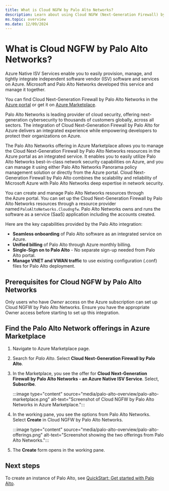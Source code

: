```yaml
---
title: What is Cloud NGFW by Palo Alto Networks?
description: Learn about using Cloud NGFW (Next-Generation Firewall) by Palo Alto Networks from Azure Marketplace.
ms.topic: overview
ms.date: 12/09/2024
---
```


# What is Cloud NGFW by Palo Alto Networks?


Azure Native ISV Services enable you to easily provision, manage, and tightly integrate independent software vendor (ISV) software and services on Azure. Microsoft and Palo Alto Networks developed this service and manage it together.

You can find Cloud Next-Generation Firewall by Palo Alto Networks in the [Azure portal](https://portal.azure.com/#view/HubsExtension/BrowseResource/resourceType/PaloAltoNetworks.Cloudngfw%2Ffirewalls) or get it on [Azure Marketplace](https://azuremarketplace.microsoft.com/marketplace/apps/paloaltonetworks.pan_swfw_cloud_ngfw?tab=Overview).

Palo Alto Networks is leading provider of cloud security, offering next-generation cybersecurity to thousands of customers globally, across all sectors. The integration of Cloud Next-Generation Firewall by Palo Alto for Azure delivers an integrated experience while empowering developers to protect their organizations on Azure.

The Palo Alto Networks offering in Azure Marketplace allows you to manage the Cloud Next-Generation Firewall by Palo Alto Networks resources in the Azure portal as an integrated service. It enables you to easily utilize Palo Alto Networks best-in-class network security capabilities on Azure, and you can manage it using either Palo Alto Networks Panorama policy management solution or directly from the Azure portal. Cloud Next-Generation Firewall by Palo Alto combines the scalability and reliability of Microsoft Azure with Palo Alto Networks deep expertise in network security.

You can create and manage Palo Alto Networks resources through the Azure portal. You can set up the Cloud Next-Generation Firewall by Palo Alto Networks resources through a resource provider named `PaloAltoNetworks.Cloudngfw`. Palo Alto Networks owns and runs the software as a service (SaaS) application including the accounts created.

Here are the key capabilities provided by the Palo Alto integration:

- **Seamless onboarding** of Palo Alto software as an integrated service on Azure.
- **Unified billing** of Palo Alto through Azure monthly billing.
- **Single-Sign on to Palo Alto** - No separate sign-up needed from Palo Alto portal.
- **Manage VNET and VWAN traffic** to use existing configuration (.conf) files for Palo Alto deployment.

## Prerequisites for Cloud NGFW by Palo Alto Networks

Only users who have *Owner* access on the Azure subscription can set up Cloud NGFW by Palo Alto Networks. Ensure you have the appropriate Owner access before starting to set up this integration.

## Find the Palo Alto Network offerings in Azure Marketplace

1. Navigate to Azure Marketplace page.

1. Search for _Palo Alto_. Select **Cloud Next-Generation Firewall by Palo Alto**.

1. In the Marketplace, you see the offer for **Cloud Next-Generation Firewall by Palo Alto Networks - an Azure Native ISV Service**. Select, **Subscribe**.

   :::image type="content" source="media/palo-alto-overview/palo-alto-marketplace.png" alt-text="Screenshot of Cloud NGFW by Palo Alto Networks in Azure Marketplace.":::

1. In the working pane, you see the options from Palo Alto Networks. Select **Create** in Cloud NGFW by Palo Alto Networks.

   :::image type="content" source="media/palo-alto-overview/palo-alto-offerings.png" alt-text="Screenshot showing the two offerings from Palo Alto Networks.":::

1. The **Create** form opens in the working pane.

## Next steps

To create an instance of Palo Alto, see [QuickStart: Get started with Palo Alto](create.md).
